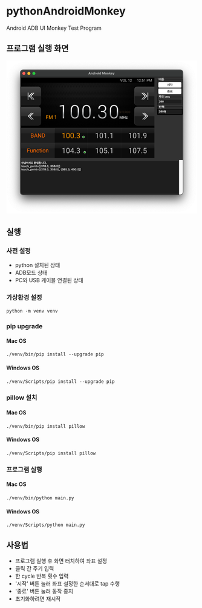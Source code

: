 # pythonAndroidMonkey
Android ADB UI Monkey Test Program

## 프로그램 실행 화면

![img.png](img.png)

## 실행

### 사전 설정

- python 설치된 상태
- ADB모드 상태
- PC와 USB 케이블 연결된 상태

### 가상환경 설정

    python -m venv venv

### pip upgrade

#### Mac OS

    ./venv/bin/pip install --upgrade pip

#### Windows OS

    ./venv/Scripts/pip install --upgrade pip

### pillow 설치

#### Mac OS

    ./venv/bin/pip install pillow

#### Windows OS

    ./venv/Scripts/pip install pillow

### 프로그램 실행

#### Mac OS

    ./venv/bin/python main.py

#### Windows OS

    ./venv/Scripts/python main.py

## 사용법

- 프로그램 실행 후 화면 터치하여 좌표 설정
- 클릭 간 주기 입력
- 한 cycle 반복 횟수 입력
- '시작' 버튼 눌러 좌표 설정한 순서대로 tap 수행
- '종료' 버튼 눌러 동작 중지
- 초기화하려면 재시작
